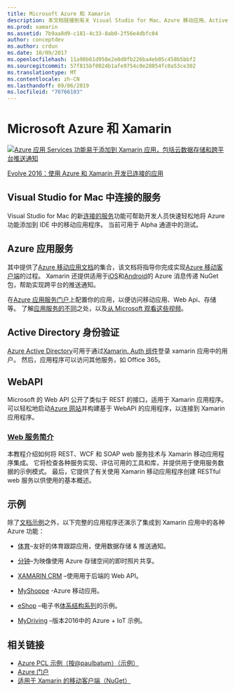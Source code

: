 ```yaml
---
title: Microsoft Azure 和 Xamarin
description: 本文档链接到有关 Visual Studio for Mac、Azure 移动应用、Active Directory 身份验证和 WebAPI 中的连接的服务的文档。
ms.prod: xamarin
ms.assetid: 7b9aa8d9-c181-4c33-8ab0-2f56e4dbfc04
author: conceptdev
ms.author: crdun
ms.date: 10/09/2017
ms.openlocfilehash: 11a98b61d958e2e0d0fb226ba4eb05c458b5bbf2
ms.sourcegitcommit: 57f815bf0024b1afe9754c0e28054fc0a53ce302
ms.translationtype: MT
ms.contentlocale: zh-CN
ms.lasthandoff: 09/06/2019
ms.locfileid: "70766103"
---
```

# <a name="microsoft-azure-and-xamarin"></a>Microsoft Azure 和 Xamarin

[![](images/evolve-mikej-azure-sml.png "Azure 应用 Services 功能易于添加到 Xamarin 应用，包括云数据存储和跨平台推送通知")](https://evolve.xamarin.com/session/56ec886fde91c6253c277bc6)

[Evolve 2016：使用 Azure 和 Xamarin 开发已连接的应用](https://evolve.xamarin.com/session/56ec886fde91c6253c277bc6)

## <a name="connected-services-in-visual-studio-for-mac"></a>Visual Studio for Mac 中连接的服务

Visual Studio for Mac 的新[连接的服务](connected-services.md)功能可帮助开发人员快速轻松地将 Azure 功能添加到 IDE 中的移动应用程序。 当前可用于 Alpha 通道中的测试。

## <a name="azure-app-services"></a>Azure 应用服务

其中提供了[Azure 移动应用文档](~/cross-platform/data-cloud/mobile-apps.md)的集合，该文档将指导你完成实现[Azure 移动客户端](https://www.nuget.org/packages/Microsoft.Azure.Mobile.Client/)的过程。
Xamarin 还提供适用于[iOS](https://www.nuget.org/packages/Xamarin.Azure.NotificationHubs.iOS/)和[Android](https://www.nuget.org/packages/Xamarin.Azure.NotificationHubs.Android/)的 Azure 消息传递 NuGet 包，帮助实现跨平台的推送通知。

在[Azure 应用服务门户](https://portal.azure.com/)上配置你的应用，以便访问移动应用、Web Api、存储等。 了解[应用服务的不同](https://azure.microsoft.com/updates/whats-new-with-azure-app-service/)之处，以及[从 Microsoft 观看这些视频](https://azure.microsoft.com/campaigns/azure-march-announcement/)。

## <a name="active-directory-authentication"></a>Active Directory 身份验证

[Azure Active Directory](~/cross-platform/data-cloud/active-directory/index.md)可用于通过[Xamarin. Auth 组件](https://www.nuget.org/packages/Xamarin.Auth/)登录 xamarin 应用中的用户。
然后，应用程序可以访问其他服务，如 Office 365。

## <a name="webapi"></a>WebAPI

Microsoft 的 Web API 公开了类似于 REST 的接口，适用于 Xamarin 应用程序。
可以轻松地启动[Azure 网站](https://trywebsites.azurewebsites.net/)并构建基于 WebAPI 的应用程序，以连接到 Xamarin 应用程序。

### <a name="introduction-to-web-servicescross-platformdata-cloudweb-servicesindexmd"></a>[Web 服务简介](~/cross-platform/data-cloud/web-services/index.md)

本教程介绍如何将 REST、WCF 和 SOAP web 服务技术与 Xamarin 移动应用程序集成。 它将检查各种服务实现、评估可用的工具和库，并提供用于使用服务数据的示例模式。 最后，它提供了有关使用 Xamarin 移动应用程序创建 RESTful web 服务以供使用的基本概述。

## <a name="samples"></a>示例

除了[文档示例](https://github.com/xamarin/mobile-samples/tree/master/Azure)之外，以下完整的应用程序还演示了集成到 Xamarin 应用中的各种 Azure 功能：

- [体育](https://github.com/xamarin/Sport)–友好的体育跟踪应用，使用数据存储 & 推送通知。
- [分钟](https://github.com/pierceboggan/Moments)–为映像使用 Azure 存储空间的即时照片共享。
- [XAMARIN CRM](https://github.com/xamarin/app-crm) –使用用于后端的 Web API。
- [MyShoppe](https://github.com/jamesmontemagno/MyShoppe) -Azure 移动应用。

- [eShop](https://github.com/dotnet-architecture/eShopOnContainers) –电子书[体系结构系列](https://www.microsoft.com/net/learn/architecture)的示例。
- [MyDriving](https://azure.microsoft.com/campaigns/mydriving/) –版本2016中的 Azure + IoT 示例。

## <a name="related-links"></a>相关链接

- [Azure PCL 示例（按@paulbatum）（示例）](https://github.com/paulbatum/mobile-services-xamarin-pcl)
- [Azure 门户](https://azure.microsoft.com/)
- [适用于 Xamarin 的移动客户端（NuGet）](https://www.nuget.org/packages/Microsoft.Azure.Mobile.Client/)
